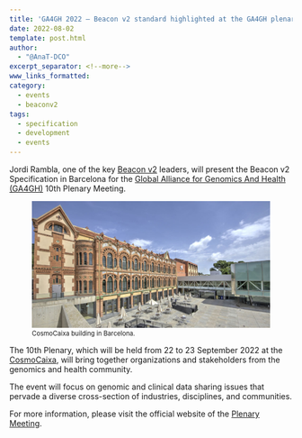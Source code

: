 ```yaml
---
title: 'GA4GH 2022 — Beacon v2 standard highlighted at the GA4GH plenary'
date: 2022-08-02
template: post.html
author: 
  - "@AnaT-DCO"
excerpt_separator: <!--more-->
www_links_formatted:
category:
  - events
  - beaconv2
tags:
  - specification
  - development
  - events
---
```



Jordi Rambla, one of the key [Beacon v2](https://genomebeacons.org/) leaders, will present the Beacon v2 Specification in Barcelona for the [Global Alliance for Genomics And Health (GA4GH)](https://www.ga4gh.org/) 10th Plenary Meeting. 

<figure>
<img src="/img/CosmoCaixaBCN.jpg" style="width: 520px;" />
  <figcaption style="font-size: 0.8em;">CosmoCaixa building in Barcelona.</figcaption>
</figure>

<!--more-->

The 10th Plenary, which will be held from 22 to 23 September 2022 at the [CosmoCaixa](https://cosmocaixa.org/es/cosmocaixa-barcelona), will bring together organizations and stakeholders from the genomics and health community.

The event will focus on genomic and clinical data sharing issues that pervade a diverse cross-section of industries, disciplines, and communities.

For more information, please visit the official website of the [Plenary Meeting](https://broadinstitute.swoogo.com/ga4gh-10th-plenary).
